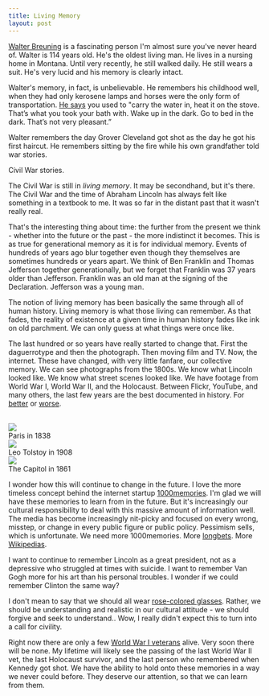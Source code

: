 ```yaml
---
title: Living Memory
layout: post
---
```


[Walter Breuning](http://en.wikipedia.org/wiki/Walter_Breuning) is a fascinating person I'm almost sure you've never heard of.  Walter is 114 years old.  He's the oldest living man.  He lives in a nursing home in Montana.  Until very recently, he still walked daily.  He still wears a suit.  He's very lucid and his memory is clearly intact.

Walter's memory, in fact, is unbelievable.  He remembers his childhood well, when they had only kerosene lamps and horses were the only form of transportation.  [He says](http://www.greatfallstribune.com/article/20100921/NEWS01/100921005/Breuning-oldest-man-in-world-marks-114th-birthday-with-speech-calling-for-kindness-) you used to "carry the water in, heat it on the stove. That’s what you took your bath with. Wake up in the dark. Go to bed in the dark. That’s not very pleasant.”

Walter remembers the day Grover Cleveland got shot as the day he got his first haircut.  He remembers sitting by the fire while his own grandfather told war stories.

Civil War stories.

The Civil War is still in *living memory*.  It may be secondhand, but it's there.  The Civil War and the time of Abraham Lincoln has always felt like something in a textbook to me.  It was so far in the distant past that it wasn't really real.  

That's the interesting thing about time: the further from the present we think - whether into the future or the past - the more indistinct it becomes.  This is as true for generational memory as it is for individual memory.  Events of hundreds of years ago blur together even though they themselves are sometimes hundreds or years apart.  We think of Ben Franklin and Thomas Jefferson together generationally, but we forget that Franklin was 37 years older than Jefferson.  Franklin was an old man at the signing of the Declaration.  Jefferson was a young man.

The notion of living memory has been basically the same through all of human history.  Living memory is what those living can remember.  As that fades, the reality of existence at a given time in human history fades like ink on old parchment.  We can only guess at what things were once like.

The last hundred or so years have really started to change that.  First the daguerrotype and then the photograph.  Then moving film and TV.  Now, the internet.  These have changed, with very little fanfare, our collective memory.  We can see photographs from the 1800s.  We know what Lincoln looked like.  We know what street scenes looked like.  We have footage from World War I, World War II, and the Holocaust.  Between Flickr, YouTube, and many others, the last few years are the best documented in history.  For [better](http://www.youtube.com/watch?v=ji5_MqicxSo) or [worse](http://www.youtube.com/watch?v=EwTZ2xpQwpA).

</br>
<img src="http://upload.wikimedia.org/wikipedia/commons/thumb/d/d3/Boulevard_du_Temple_by_Daguerre.jpg/600px-Boulevard_du_Temple_by_Daguerre.jpg"/>
</br>
Paris in 1838

</br>
<img src="http://upload.wikimedia.org/wikipedia/commons/c/c6/L.N.Tolstoy_Prokudin-Gorsky.jpg"/>
</br>
Leo Tolstoy in 1908

</br>
<img src="http://0.tqn.com/d/dc/1/7/D/R/Page1.jpg"/>
</br>
The Capitol in 1861

I wonder how this will continue to change in the future.  I love the more timeless concept behind the internet startup [1000memories](http://1000memories.com/).  I'm glad we will have these memories to learn from in the future.  But it's increasingly our cultural responsibility to deal with this massive amount of information well.  The media has become increasingly nit-picky and focused on every wrong, misstep, or change in every public figure or public policy.  Pessimism sells, which is unfortunate.  We need more 1000memories.  More [longbets](http://www.longbets.org/).  More [Wikipedias](http://en.wikipedia.org/wiki/Main_Page).  

I want to continue to remember Lincoln as a great president, not as a depressive who struggled at times with suicide.  I want to remember Van Gogh more for his art than his personal troubles.  I wonder if we could remember Clinton the same way?

I don't mean to say that we should all wear [rose-colored glasses](http://www.infiniteabyss.org/2011/01/02/optimists.html).  Rather, we should be understanding and realistic in our cultural attitude - we should forgive and seek to understand.. Wow, I really didn't expect this to turn into a call for civility.   

Right now there are only a few [World War I veterans](http://en.wikipedia.org/wiki/World_War_I_veterans) alive.  Very soon there will be none.  My lifetime will likely see the passing of the last World War II vet, the last Holocaust survivor, and the last person who remembered when Kennedy got shot.  We have the ability to hold onto these memories in a way we never could before.  They deserve our attention, so that we can learn from them.  
